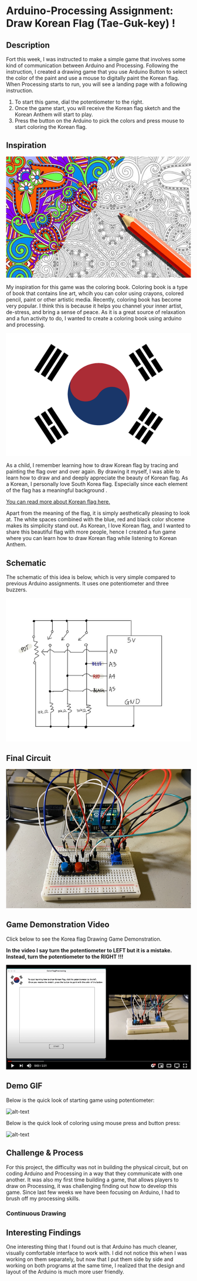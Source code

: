 # Arduino-Processing Assignment: Draw Korean Flag (Tae-Guk-key) !

## Description
Fort this week, I was instructed to make a simple game that involves some kind of communication between Arduino and Processing. Following the instruction, I created a drawing game that you use Arduino Button to select the color of the paint and use a mouse to digitally paint the Korean flag. When Processing starts to run, you will see a landing page with a following instruction. 

1. To start this game, dial the potentiometer to the right. 
2. Once the game start, you will receive the Korean flag sketch and the Korean Anthem will start to play.
3. Press the button on the Arduino to pick the colors and press mouse to start coloring the Korean flag. 

## Inspiration
![alt-text](Images/coloringbook.jpg)

My inspiration for this game was the coloring book. Coloring book is a type of book that contains line art, whcih you can color using crayons, colored pencil, paint or other artistic media. Recently, coloring book has become very popular. I think this is because it helps you channel your inner artist, de-stress, and bring a sense of peace. As it is a great source of relaxation and a fun activity to do, I wanted to create a coloring book using arduino and processing. 

![alt-text](Images/KoreanFlagImage.png)

As a child, I remember learning how to draw Korean flag by tracing and painting the flag over and over again. By drawing it myself, I was able to learn how to draw and and deeply appreciate the beauty of Korean flag. As a Korean, I personally love South Korea flag. Especially since each element of the flag has a meaningful background . 

[You can read more about Korean flag here.](https://theculturetrip.com/asia/south-korea/articles/a-brief-history-of-the-south-korean-flag/)

Apart from the meaning of the flag, it is simply aesthetically pleasing to look at. The white spaces combined with the blue, red and black color shceme makes its simplicity stand out. As Korean, I love Korean flag, and I wanted to share this beautiful flag with more people, hence I created a fun game where you can learn how to draw Korean flag while listening to Korean Anthem. 

## Schematic 

The schematic of this idea is below, which is very simple compared to previous Arduino assignments. It uses one potentiometer and three buzzers.

![alt-text](Images/schematic.jpg)

## Final Circuit
![alt-text](Images/circuit.png)

## Game Demonstration Video 

Click below to see the Korea flag Drawing Game Demonstration. 

**In the video I say turn the potentiometer to LEFT but it is a mistake. Instead, turn the potentiometer to the RIGHT !!!**

[![Watch the video](Images/youtubeimage.png)](https://youtu.be/A0OAqD5EGqc)

## Demo GIF  

Below is the quick look of starting game using potentiometer:

![alt-text](Images/start.gif)

Below is the quick look of coloring using mouse press and button press:

![alt-text](Images/color.gif)

## Challenge & Process

For this project, the difficulty was not in building the physical circuit, but on coding Arduino and Processing in a way that they communicate with one another. 
It was also my first time building a game, that allows players to draw on Processing, it was challenging finding out how to develop this game. Since last few weeks we have been focusing on Arduino, I had to brush off my processing skills. 

### Continuous Drawing

### 

## Interesting Findings

One interesting thing that I found out is that Arduino has much cleaner, visually comfortable interface to work with. I did not notice this when I was working on them separately, but now that I put them side by side and working on both programs at the same time, I realized that the design and layout of the Arduino is much more user friendly. 


